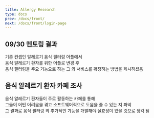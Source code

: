 ```yaml
---
title: Allergy Research
type: docs
prev: /docs/front/
next: /docs/front/login-page
---
```

## 09/30 멘토링 결과
기존 컨셉인 알레르기 음식 필터링 어플에서  
음식 알레르기 환자를 위한 어플로 변경 후  
음식 필터링을 주요 기능으로 하는 그 외 서비스를 확장하는 방법을 제시하셨음   
## 음식 알레르기 환자 카페 조사
음식 알레르기 환자들이 주로 활동하는 카페를 통해  
그들이 어떤 어려움을 겪고 소프트웨어적으로 도움을 줄 수 있는 지 파악  
그 결과로 음식 필터링 외 추가적인 기능을 개발해야 실효성이 있을 것으로 생각 됌  